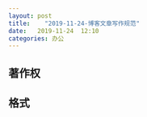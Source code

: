 ```yaml
---
layout: post
title:    "2019-11-24-博客文章写作规范"
date:   2019-11-24  12:10 
categories: 办公
---
```


## 著作权


## 格式



